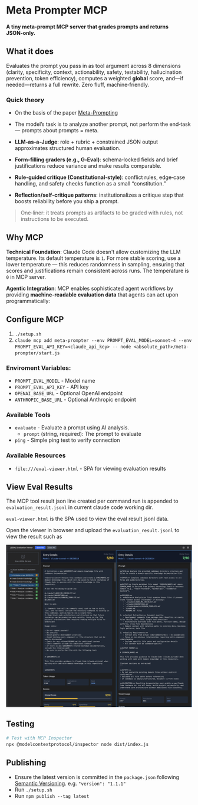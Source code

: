# Meta Prompter MCP

**A tiny meta‑prompt MCP server that grades prompts and returns JSON‑only.**

## What it does

Evaluates the prompt you pass in as tool argument across 8 dimensions (clarity, specificity, context, actionability, safety, testability, hallucination prevention, token efficiency), computes a weighted **global** score, and—if needed—returns a full rewrite. Zero fluff, machine‑friendly.

### Quick theory

- On the basis of the paper [Meta-Prompting](https://arxiv.org/pdf/2401.12954)
  
- The model’s task is to analyze another prompt, not perform the end‑task — prompts about prompts = meta.

- **LLM‑as‑a‑Judge**: role + rubric + constrained JSON output approximates structured human evaluation.

- **Form‑filling graders (e.g., G‑Eval)**: schema‑locked fields and brief justifications reduce variance and make results comparable.

- **Rule‑guided critique (Constitutional‑style)**: conflict rules, edge‑case handling, and safety checks function as a small “constitution.”

- **Reflection/self‑critique patterns**: institutionalizes a critique step that boosts reliability before you ship a prompt.

> One‑liner: it treats prompts as artifacts to be graded with rules, not instructions to be executed.


## Why MCP

**Technical Foundation**: Claude Code doesn't allow customizing the LLM temperature. Its default temperature is `1`. For more stable scoring, use a lower temperature — this reduces randomness in sampling, ensuring that scores and justifications remain consistent across runs. The temperature is `0` in MCP server.

**Agentic Integration**: MCP enables sophisticated agent workflows by providing **machine-readable evaluation data** that agents can act upon programmatically:

## Configure MCP

1. `./setup.sh`
2. `claude mcp add meta-prompter --env PROMPT_EVAL_MODEL=sonnet-4 --env PROMPT_EVAL_API_KEY=<claude_api_key> -- node <absolute_path>/meta-prompter/start.js`

### Enviroment Variables:
- `PROMPT_EVAL_MODEL` - Model name
- `PROMPT_EVAL_API_KEY` - API key
- `OPENAI_BASE_URL` - Optional OpenAI endpoint
- `ANTHROPIC_BASE_URL` - Optional Anthropic endpoint

### Available Tools

- `evaluate` - Evaluate a prompt using AI analysis.
    - `prompt` (string, required): The prompt to evaluate
- `ping` - Simple ping test to verify connection

### Available Resources

- `file:///eval-viewer.html` - SPA for viewing evaluation results

## View Eval Results

The MCP tool result json line created per command run is appended to `evaluation_result.jsonl` in current claude code working dir.

`eval-viewer.html` is the SPA used to view the eval result jsonl data.

Open the viewer in browser and upload the `evaluation_result.jsonl` to view the result such as

![A cute evaluation](./image.png)


## Testing

```bash
# Test with MCP Inspector
npx @modelcontextprotocol/inspector node dist/index.js
```

## Publishing

- Ensure the latest version is committed in the `package.json` following [Semantic Versioning](https://semver.org/spec/v2.0.0.html). e.g. `"version": "1.1.1"`
- Run `./setup.sh`
- Run `npm publish --tag latest`
